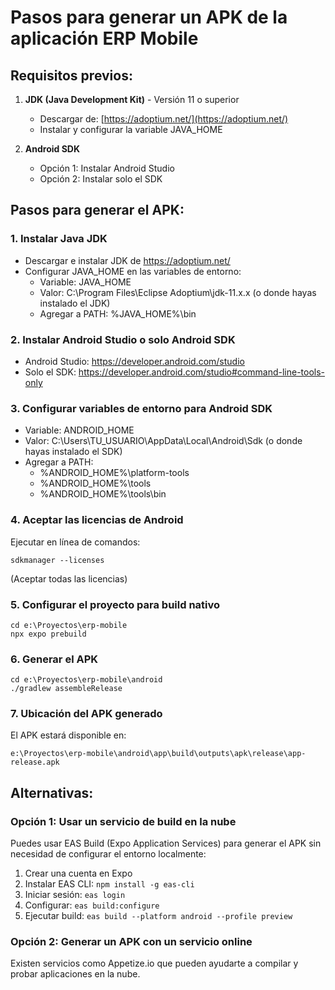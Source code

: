 # Pasos para generar un APK de la aplicación ERP Mobile

## Requisitos previos:
1. **JDK (Java Development Kit)** - Versión 11 o superior
   - Descargar de: [https://adoptium.net/](https://adoptium.net/)
   - Instalar y configurar la variable JAVA_HOME

2. **Android SDK**
   - Opción 1: Instalar Android Studio
   - Opción 2: Instalar solo el SDK

## Pasos para generar el APK:

### 1. Instalar Java JDK
- Descargar e instalar JDK de https://adoptium.net/
- Configurar JAVA_HOME en las variables de entorno:
  - Variable: JAVA_HOME
  - Valor: C:\Program Files\Eclipse Adoptium\jdk-11.x.x (o donde hayas instalado el JDK)
  - Agregar a PATH: %JAVA_HOME%\bin

### 2. Instalar Android Studio o solo Android SDK
- Android Studio: https://developer.android.com/studio
- Solo el SDK: https://developer.android.com/studio#command-line-tools-only

### 3. Configurar variables de entorno para Android SDK
- Variable: ANDROID_HOME
- Valor: C:\Users\TU_USUARIO\AppData\Local\Android\Sdk (o donde hayas instalado el SDK)
- Agregar a PATH: 
  - %ANDROID_HOME%\platform-tools
  - %ANDROID_HOME%\tools
  - %ANDROID_HOME%\tools\bin

### 4. Aceptar las licencias de Android
Ejecutar en línea de comandos:
```
sdkmanager --licenses
```
(Aceptar todas las licencias)

### 5. Configurar el proyecto para build nativo
```
cd e:\Proyectos\erp-mobile
npx expo prebuild
```

### 6. Generar el APK
```
cd e:\Proyectos\erp-mobile\android
./gradlew assembleRelease
```

### 7. Ubicación del APK generado
El APK estará disponible en:
```
e:\Proyectos\erp-mobile\android\app\build\outputs\apk\release\app-release.apk
```

## Alternativas:

### Opción 1: Usar un servicio de build en la nube
Puedes usar EAS Build (Expo Application Services) para generar el APK sin necesidad de configurar el entorno localmente:

1. Crear una cuenta en Expo
2. Instalar EAS CLI: `npm install -g eas-cli`
3. Iniciar sesión: `eas login`
4. Configurar: `eas build:configure`
5. Ejecutar build: `eas build --platform android --profile preview`

### Opción 2: Generar un APK con un servicio online
Existen servicios como Appetize.io que pueden ayudarte a compilar y probar aplicaciones en la nube.
